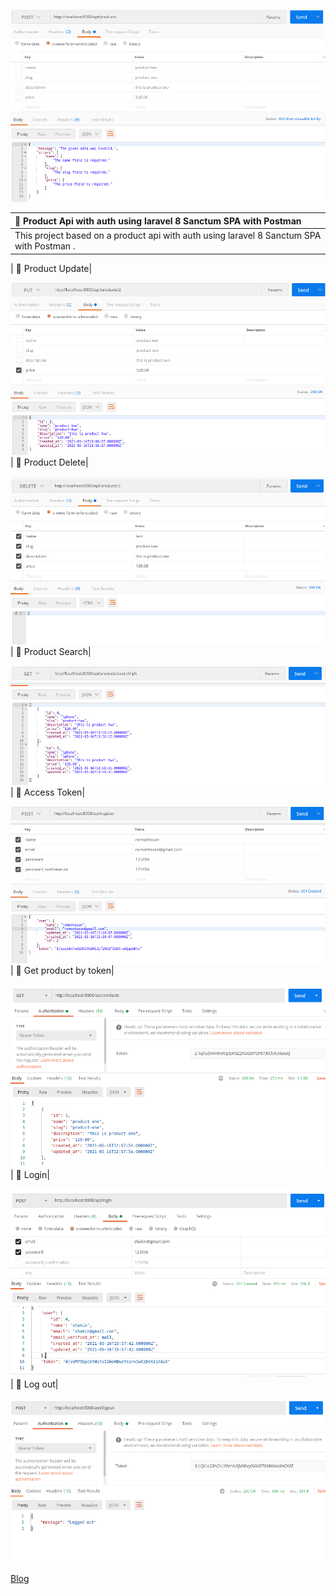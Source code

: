 ![Product Api](https://github.com/Remonhasan/product-api-laravel-sanctum-spa/blob/main/api-validation.png)

| :bell: Product Api with auth using laravel 8 Sanctum SPA with Postman |
|:--------------------|
|This project based on a product api with auth using laravel 8 Sanctum SPA with Postman .|

| :bell: Product Update|

![Update](https://github.com/Remonhasan/product-api-laravel-sanctum-spa/blob/main/api-update-price.png)
| :bell: Product Delete|

![Delete](https://github.com/Remonhasan/product-api-laravel-sanctum-spa/blob/main/api-delete.png)
| :bell: Product Search|

![Search](https://github.com/Remonhasan/product-api-laravel-sanctum-spa/blob/main/api-search.png)
| :bell: Access Token|

![Access Token](https://github.com/Remonhasan/product-api-laravel-sanctum-spa/blob/main/api-access-token.png)
| :bell: Get product by token|

![Get Product by Token](https://github.com/Remonhasan/product-api-laravel-sanctum-spa/blob/main/api-get-product-by-token.png)
| :bell: Login|

![Logged In](https://github.com/Remonhasan/product-api-laravel-sanctum-spa/blob/main/api-logged-in.png)
| :bell: Log out|

![Logged out](https://github.com/Remonhasan/product-api-laravel-sanctum-spa/blob/main/api-logged-out.png)

[Blog](https://dev.to/remonhasan/laravel-8-rest-api-authentication-with-sanctum-ie8)
